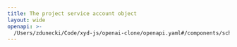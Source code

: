 ```yaml
---
title: The project service account object
layout: wide
openapi: >-
  /Users/zdunecki/Code/xyd-js/openai-clone/openapi.yaml#/components/schemas/ProjectServiceAccount
---
```


